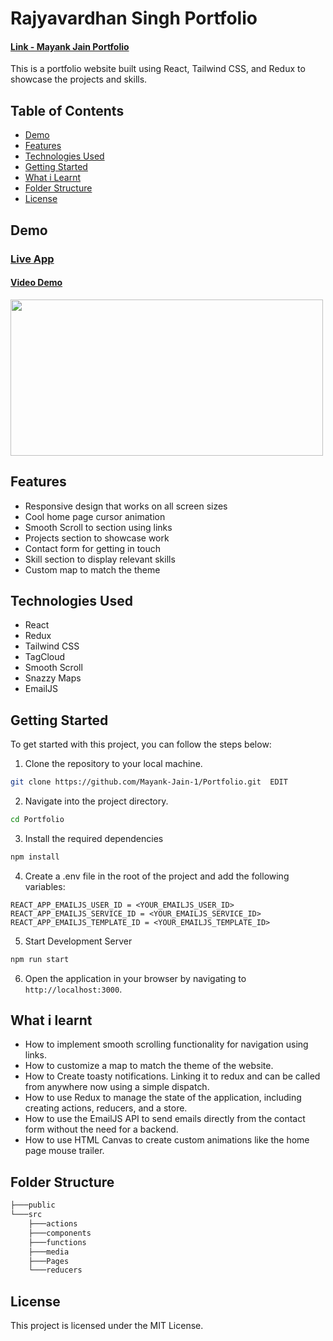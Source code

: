 # Rajyavardhan Singh Portfolio

#### [Link - Mayank Jain Portfolio](https://mayank-jain.vercel.app/)
This is a portfolio website built using React, Tailwind CSS, and Redux to showcase the projects and skills.

## Table of Contents

- [Demo](#demo)
- [Features](#features)
- [Technologies Used](#technologies-used)
- [Getting Started](#getting-started)
- [What i Learnt](#what-i-learnt)
- [Folder Structure](#folder-structure)
- [License](#license)

## Demo

### [Live App](EDIT)

#### [Video Demo](https://i.imgur.com/4wEJlz4.mp4)
[<img src="https://imgur.com/NTL9nZh.png" width="500" height="250"/>](https://i.imgur.com/4wEJlz4.mp4)


## Features

- Responsive design that works on all screen sizes
- Cool home page cursor animation
- Smooth Scroll to section using links
- Projects section to showcase work
- Contact form for getting in touch
- Skill section to display relevant skills
- Custom map to match the theme

## Technologies Used

- React
- Redux
- Tailwind CSS
- TagCloud
- Smooth Scroll
- Snazzy Maps
- EmailJS

## Getting Started

To get started with this project, you can follow the steps below:

1. Clone the repository to your local machine.

```bash
git clone https://github.com/Mayank-Jain-1/Portfolio.git  EDIT
```

2. Navigate into the project directory.

```bash
cd Portfolio
```
3. Install the required dependencies

```bash
npm install
```

4. Create a .env file in the root of the project and add the following variables:

```.env
REACT_APP_EMAILJS_USER_ID = <YOUR_EMAILJS_USER_ID>
REACT_APP_EMAILJS_SERVICE_ID = <YOUR_EMAILJS_SERVICE_ID>
REACT_APP_EMAILJS_TEMPLATE_ID = <YOUR_EMAILJS_TEMPLATE_ID>
```

5. Start Development Server

```bash
npm run start
```

6. Open the application in your browser by navigating to `http://localhost:3000`.

## What i learnt
- How to implement smooth scrolling functionality for navigation using links.
- How to customize a map to match the theme of the website.
- How to Create toasty notifications. Linking it to redux and can be called from anywhere now using a simple dispatch.
- How to use Redux to manage the state of the application, including creating actions, reducers, and a store.
- How to use the EmailJS API to send emails directly from the contact form without the need for a backend.
- How to use HTML Canvas to create custom animations like the home page mouse trailer.

## Folder Structure

```bash
├───public
└───src
    ├───actions
    ├───components
    ├───functions
    ├───media
    ├───Pages
    └───reducers
```

## License 
This project is licensed under the MIT License.

